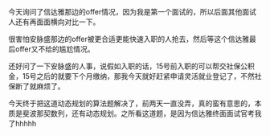 今天询问了信达雅那边的offer情况，因为我是第一个面试的，所以后面其他面试人还有再面面横向对比一下。

很害怕安脉盛那边的offer被更合适更能快速入职的人抢去，然后等这个信达雅最后offer又不给的尴尬情况。

还好问了一下安脉盛的人事，说假如入职的话，15号前入职的可以帮交社保公积金，15号之后的就要下个月缴纳，那我今天就好赶紧申请灵活就业登记了，不然社保断了就麻烦了。

今天终于把这道动态规划的算法题解决了，前两天一直没弄，真的蛮有意思的，本质是斐波那契数列，还有动态规划。之所看这道题，是因为信达雅终面面试官考我了hhhhh